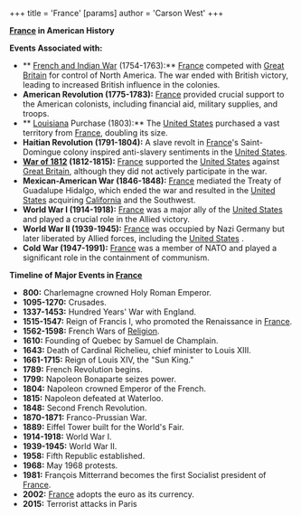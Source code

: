 +++
 title = 'France'
[params]
	author = 'Carson West'
+++


**[France](./../france/) in American History**

**Events Associated with:**

* ** [French and Indian War](./../french-and-indian-war/) (1754-1763):** [France](./../france/) competed with [Great Britain](./../great-britain/) for control of North America. The war ended with British victory, leading to increased British influence in the colonies.
* **American Revolution (1775-1783):** [France](./../france/) provided crucial support to the American colonists, including financial aid, military supplies, and troops.
* ** [Louisiana](./../louisiana/) Purchase (1803):** The [United States](./../united-states/) purchased a vast territory from [France](./../france/), doubling its size.
* **Haitian Revolution (1791-1804):** A slave revolt in [France](./../france/)'s Saint-Domingue colony inspired anti-slavery sentiments in the [United States](./../united-states/).
* **[War of 1812](./../war-of-1812/) (1812-1815):** [France](./../france/) supported the [United States](./../united-states/) against [Great Britain](./../great-britain/), although they did not actively participate in the war.
* **Mexican-American War (1846-1848):** [France](./../france/) mediated the Treaty of Guadalupe Hidalgo, which ended the war and resulted in the [United States](./../united-states/) acquiring [California](./../california/) and the Southwest.
* **World War I (1914-1918):** [France](./../france/) was a major ally of the [United States](./../united-states/) and played a crucial role in the Allied victory.
* **World War II (1939-1945):** [France](./../france/) was occupied by Nazi Germany but later liberated by Allied forces, including the [United States](./../united-states/) .
* **Cold War (1947-1991):** [France](./../france/) was a member of NATO and played a significant role in the containment of communism.

**Timeline of Major Events in [France](./../france/)**

* **800:** Charlemagne crowned Holy Roman Emperor.
* **1095-1270:** Crusades.
* **1337-1453:** Hundred Years' War with England.
* **1515-1547:** Reign of Francis I, who promoted the Renaissance in [France](./../france/).
* **1562-1598:** French Wars of [Religion](./../religion/).
* **1610:** Founding of Quebec by Samuel de Champlain.
* **1643:** Death of Cardinal Richelieu, chief minister to Louis XIII.
* **1661-1715:** Reign of Louis XIV, the "Sun King."
* **1789:** French Revolution begins.
* **1799:** Napoleon Bonaparte seizes power.
* **1804:** Napoleon crowned Emperor of the French.
* **1815:** Napoleon defeated at Waterloo.
* **1848:** Second French Revolution.
* **1870-1871:** Franco-Prussian War.
* **1889:** Eiffel Tower built for the World's Fair.
* **1914-1918:** World War I.
* **1939-1945:** World War II.
* **1958:** Fifth Republic established.
* **1968:** May 1968 protests.
* **1981:** François Mitterrand becomes the first Socialist president of [France](./../france/).
* **2002:** [France](./../france/) adopts the euro as its currency.
* **2015:** Terrorist attacks in Paris